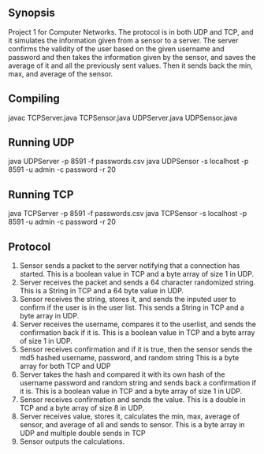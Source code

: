 ## Synopsis

Project 1 for Computer Networks. The protocol is in both UDP and TCP, and it simulates the information given from a sensor to a server.
The server confirms the validity of the user based on the given username and password and then takes the information given by the sensor,
and saves the average of it and all the previously sent values. Then it sends back the min, max, and average of the sensor.

## Compiling

javac TCPServer.java TCPSensor.java UDPServer.java UDPSensor.java

## Running UDP

java UDPServer -p 8591 -f passwords.csv
java UDPSensor -s localhost -p 8591 -u admin -c password -r 20



## Running TCP

java TCPServer -p 8591 -f passwords.csv
java TCPSensor -s localhost -p 8591 -u admin -c password -r 20


## Protocol

1. Sensor sends a packet to the server notifying that a connection has started. This is a boolean value in TCP 
   and a byte array of size 1 in UDP.
2. Server receives the packet and sends a 64 character randomized string. This is a String in TCP and a 64 byte value in UDP.
3. Sensor receives the string, stores it, and sends the inputed user to confirm if the user is in the user list. 
   This sends a String in TCP and a byte array in UDP.
4. Server receives the username, compares it to the userlist, and sends the confirmation back if it is.
   This is a boolean value in TCP and a byte array of size 1 in UDP.
5. Sensor receives confirmation and if it is true, then the sensor sends the md5 hashed username, password, and random string
   This is a byte array for both TCP and UDP
6. Server takes the hash and compared it with its own hash of the username password and random string 
   and sends back a confirmation if it is. This is a boolean value in TCP and a byte array of size 1 in UDP.
7. Sensor receives confirmation and sends the value. This is a double in TCP and a byte array of size 8 in UDP.
8. Server receives value, stores it, calculates the min, max, average of sensor, and average of all and sends to sensor.
   This is a byte array in UDP and multiple double sends in TCP
9. Sensor outputs the calculations.
